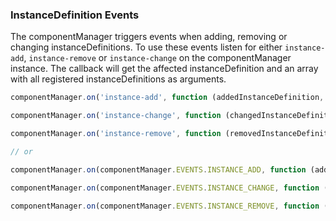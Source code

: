 ### <a name="instance-definition-events"></a> InstanceDefinition Events
The componentManager triggers events when adding, removing or changing instanceDefinitions. To use these events listen for either `instance-add`, `instance-remove` or `instance-change` on the componentManager instance. The callback will get the affected instanceDefinition and an array with all registered instanceDefinitions as arguments.


```javascript
componentManager.on('instance-add', function (addedInstanceDefinition, allInstanceDefinitions) {});

componentManager.on('instance-change', function (changedInstanceDefinition, allInstanceDefinitions) {});

componentManager.on('instance-remove', function (removedInstanceDefinition, allInstanceDefinitions) {});

// or

componentManager.on(componentManager.EVENTS.INSTANCE_ADD, function (addedInstanceDefinition, allInstanceDefinitions) {});

componentManager.on(componentManager.EVENTS.INSTANCE_CHANGE, function (changedInstanceDefinition, allInstanceDefinitions) {});

componentManager.on(componentManager.EVENTS.INSTANCE_REMOVE, function (removedInstanceDefinition, allInstanceDefinitions) {});
```
